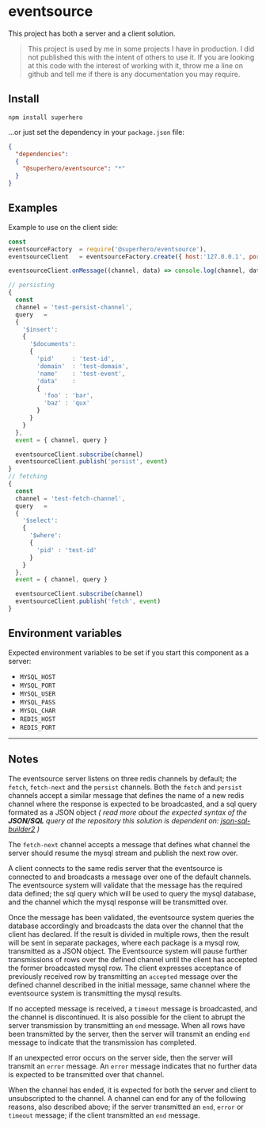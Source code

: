 # eventsource

This project has both a server and a client solution.

> This project is used by me in some projects I have in production. I did not published this with the intent of others to use it. If you are looking at this code with the interest of working with it, throw me a line on github and tell me if there is any documentation you may require.

## Install

`npm install superhero`

...or just set the dependency in your `package.json` file:

```json
{
  "dependencies":
  {
    "@superhero/eventsource": "*"
  }
}
```

## Examples

Example to use on the client side:

```js
const
eventsourceFactory  = require('@superhero/eventsource'),
eventsourceClient   = eventsourceFactory.create({ host:'127.0.0.1', port:'6379' })

eventsourceClient.onMessage((channel, data) => console.log(channel, data))

// persisting
{
  const
  channel = 'test-persist-channel',
  query   =
  {
    '$insert':
    {
      '$documents':
      {
        'pid'     : 'test-id',
        'domain'  : 'test-domain',
        'name'    : 'test-event',
        'data'    :
        {
          'foo' : 'bar',
          'baz' : 'qux'
        }
      }
    }
  },
  event = { channel, query }

  eventsourceClient.subscribe(channel)
  eventsourceClient.publish('persist', event)
}
// fetching
{
  const
  channel = 'test-fetch-channel',
  query   =
  {
    '$select':
    {
      '$where':
      {
        'pid' : 'test-id'
      }
    }
  },
  event = { channel, query }

  eventsourceClient.subscribe(channel)
  eventsourceClient.publish('fetch', event)
}
```

## Environment variables

Expected environment variables to be set if you start this component as a server:

- `MYSQL_HOST`
- `MYSQL_PORT`
- `MYSQL_USER`
- `MYSQL_PASS`
- `MYSQL_CHAR`
- `REDIS_HOST`
- `REDIS_PORT`

---

## Notes

The eventsource server listens on three redis channels by default; the `fetch`, `fetch-next` and the `persist` channels. Both the `fetch` and `persist` channels accept a similar message that defines the name of a new redis channel where the response is expected to be broadcasted, and a sql query formated as a JSON object *( read more about the expected syntax of the **JSON/SQL** query at the repository this solution is dependent on: [json-sql-builder2](https://www.npmjs.com/package/json-sql-builder2) )*

The `fetch-next` channel accepts a message that defines what channel the server should resume the mysql stream and publish the next row over.

A client connects to the same redis server that the eventsource is connected to and broadcasts a message over one of the default channels. The eventsource system will validate that the message has the required data defined; the sql query which will be used to query the mysql database, and the channel which the mysql response will be transmitted over.

Once the message has been validated, the eventsource system queries the database accordingly and broadcasts the data over the channel that the client has declared. If the result is divided in multiple rows, then the result will be sent in separate packages, where each package is a mysql row, transmitted as a JSON object. The Eventsource system will pause further transmissions of rows over the defined channel until the client has accepted the former broadcasted mysql row. The client expresses acceptance of previously received row by transmitting an `accepted` message over the defined channel described in the initial message, same channel where the eventsource system is transmitting the mysql results.

If no accepted message is received, a `timeout` message is broadcasted, and the channel is discontinued. It is also possible for the client to abrupt the server transmission by transmitting an `end` message. When all rows have been transmitted by the server, then the server will transmit an ending `end` message to indicate that the transmission has completed.

If an unexpected error occurs on the server side, then the server will transmit an `error` message. An `error` message indicates that no further data is expected to be transmitted over that channel.

When the channel has ended, it is expected for both the server and client to unsubscripted to the channel. A channel can end for any of the following reasons, also described above; if the server transmitted an `end`, `error` or `timeout` message; if the client transmitted an `end` message.
